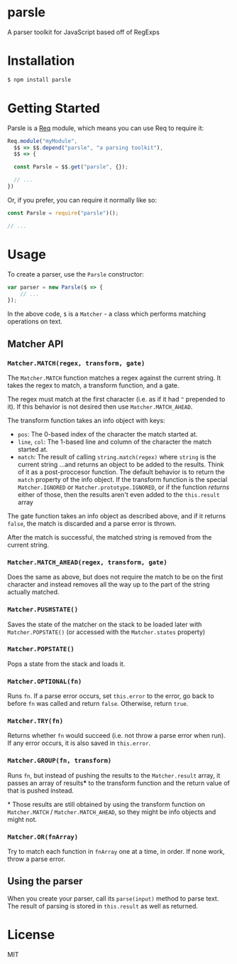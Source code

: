 # parsle
A parser toolkit for JavaScript based off of RegExps

# Installation
```sh
$ npm install parsle
```

# Getting Started

Parsle is a [Req](https://npmjs.org/package/@firecubez/req) module, which means you can use Req to require it:

```js
Req.module("myModule",
  $$ => $$.depend("parsle", "a parsing toolkit"),
  $$ => {

  const Parsle = $$.get("parsle", {});

  // ...
})
```

Or, if you prefer, you can require it normally like so:

```js
const Parsle = require("parsle")();

// ...
```
# Usage

To create a parser, use the `Parsle` constructor:

```js
var parser = new Parsle($ => {
	// ...
});
```

In the above code, `$` is a `Matcher` - a class which performs matching operations on text.

## Matcher API

### `Matcher.MATCH(regex, transform, gate)`

The `Matcher.MATCH` function matches a regex against the current string. It takes the regex to match, a transform function, and a gate.

The regex must match at the first character (i.e. as if it had `^` prepended to it). If this behavior is not desired then use `Matcher.MATCH_AHEAD`.

The transform function takes an info object with keys:
- `pos`: The 0-based index of the character the match started at.
- `line`, `col`: The 1-based line and column of the character the match started at.
- `match`: The result of calling `string.match(regex)` where `string` is the current string
...and returns an object to be added to the results. Think of it as a post-proccesor function. The default behavior is to return the `match` property of the info object. If the transform function is the special `Matcher.IGNORED` or `Matcher.prototype.IGNORED`, or if the function *returns* either of those, then the results aren't even added to the `this.result` array

The gate function takes an info object as described above, and if it returns `false`, the match is discarded and a parse error is thrown.

After the match is successful, the matched string is removed from the current string.

### `Matcher.MATCH_AHEAD(regex, transform, gate)`

Does the same as above, but does not require the match to be on the first character and instead removes all the way up to the part of the string actually matched.

### `Matcher.PUSHSTATE()`

Saves the state of the matcher on the stack to be loaded later with `Matcher.POPSTATE()` (or accessed with the `Matcher.states` property)

### `Matcher.POPSTATE()`

Pops a state from the stack and loads it.

### `Matcher.OPTIONAL(fn)`

Runs `fn`. If a parse error occurs, set `this.error` to the error, go back to before `fn` was called and return `false`. Otherwise, return `true`.

### `Matcher.TRY(fn)`

Returns whether `fn` would succeed (i.e. not throw a parse error when run). If any error occurs, it is also saved in `this.error`.

### `Matcher.GROUP(fn, transform)`

Runs `fn`, but instead of pushing the results to the `Matcher.result` array, it passes an array of results<b>\*</b> to the transform function and the return value of that is pushed instead.

\* Those results are still obtained by using the transform function on `Matcher.MATCH` / `Matcher.MATCH_AHEAD`, so they might be info objects and might not.

### `Matcher.OR(fnArray)`

Try to match each function in `fnArray` one at a time, in order. If none work, throw a parse error.

## Using the parser

When you create your parser, call its `parse(input)` method to parse text. The result of parsing is stored in `this.result` as well as returned.

# License

MIT